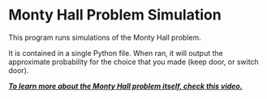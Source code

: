 # Monty Hall Problem Simulation

This program runs simulations of the Monty Hall problem.

It is contained in a single Python file. When ran, it will output the approximate probability for the choice that you made (keep door, or switch door).

***[To learn more about the Monty Hall problem itself, check this video.](https://www.youtube.com/watch?v=4Lb-6rxZxx0)***


